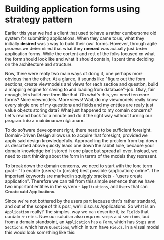 # Building application forms using strategy pattern

Earlier this year we had a client that used to have a rather cumbersome old system for submitting applications. When they came to us, what they initially **desired** was a way to build their own forms. However, through agile process we determined that what they **needed** was actually just better application forms. While the content and rest of the folks focused on what the form should look like and what it should contain, I spent time deciding on the architecture and structure. 


Now, there were really two main ways of doing it, one perhaps more obvious than the other. At a glance, it sounds like "figure out the form sections, create viewmodels and views for each section and question, build a mapping engine for saving to and loading from database"-job. Okay, fair enough, lets build one form like that. Oh what's this, you need ten more forms? More viewmodels. More views! Wait, do my viewmodels really know every single one of my questions and fields and my entities are really just value objects storing data? What just happened to my domain concerns? Let's rewind back for a minute and do it the right way without turning our program into a maintenance nightmare.

To do software development right, there needs to be sufficient foresight. Domain-Driven Design allows us to acquire that foresight, provided we apply said design knowledgefully. Approaching the problem from top down as described above quickly leads one down the rabbit hole, because your domain knowledge isn't stored in one place but spread all over. Instead, we need to start thinking about the form in terms of the models they represent.

To break down the domain concerns, we need to start with the long term goal - "To enable {users} to {create} best possible {application} online". The important keywords are marked in squiggly brackets - "users create application". Therefore we can tell from this simple sentence that we have two important entities in the system - `Applications`, and `Users` that can Create said Applications.

Since we're not bothered by the users part because that's rather standard, and out of the scope of this post, we'll discuss Applications. So what is an `Application` really? The simplest way we can describe it, is: `Fields` that contain `Entries`. Now our solution also requires `Steps` and `Sections`, but from a domain standpoint, an `Application` has a `Form`, which has `Steps` and `Sections`, which have `Questions`, which in turn have `Fields`. In a visual model this would look something like this:
